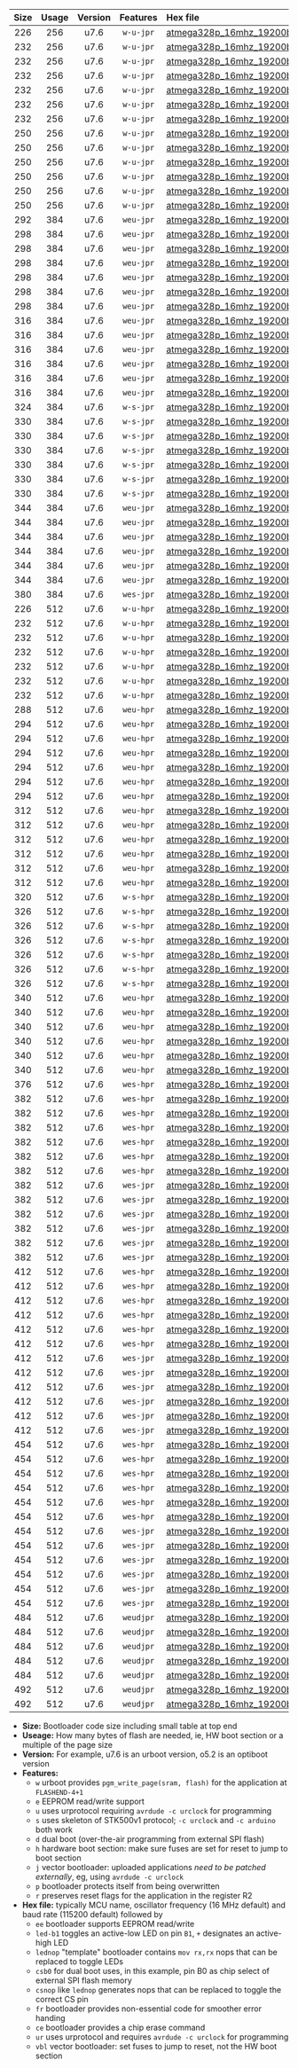|Size|Usage|Version|Features|Hex file|
|:-:|:-:|:-:|:-:|:--|
|226|256|u7.6|`w-u-jpr`|[atmega328p_16mhz_19200bps_ur_vbl.hex](https://raw.githubusercontent.com/stefanrueger/urboot/main/atmega328p_16mhz_19200bps_ur_vbl.hex)|
|232|256|u7.6|`w-u-jpr`|[atmega328p_16mhz_19200bps_led+b1_ur_vbl.hex](https://raw.githubusercontent.com/stefanrueger/urboot/main/atmega328p_16mhz_19200bps_led+b1_ur_vbl.hex)|
|232|256|u7.6|`w-u-jpr`|[atmega328p_16mhz_19200bps_led+b5_ur_vbl.hex](https://raw.githubusercontent.com/stefanrueger/urboot/main/atmega328p_16mhz_19200bps_led+b5_ur_vbl.hex)|
|232|256|u7.6|`w-u-jpr`|[atmega328p_16mhz_19200bps_led+d5_ur_vbl.hex](https://raw.githubusercontent.com/stefanrueger/urboot/main/atmega328p_16mhz_19200bps_led+d5_ur_vbl.hex)|
|232|256|u7.6|`w-u-jpr`|[atmega328p_16mhz_19200bps_led-b1_ur_vbl.hex](https://raw.githubusercontent.com/stefanrueger/urboot/main/atmega328p_16mhz_19200bps_led-b1_ur_vbl.hex)|
|232|256|u7.6|`w-u-jpr`|[atmega328p_16mhz_19200bps_led-d5_ur_vbl.hex](https://raw.githubusercontent.com/stefanrueger/urboot/main/atmega328p_16mhz_19200bps_led-d5_ur_vbl.hex)|
|232|256|u7.6|`w-u-jpr`|[atmega328p_16mhz_19200bps_lednop_ur_vbl.hex](https://raw.githubusercontent.com/stefanrueger/urboot/main/atmega328p_16mhz_19200bps_lednop_ur_vbl.hex)|
|250|256|u7.6|`w-u-jpr`|[atmega328p_16mhz_19200bps_led+b1_fr_ur_vbl.hex](https://raw.githubusercontent.com/stefanrueger/urboot/main/atmega328p_16mhz_19200bps_led+b1_fr_ur_vbl.hex)|
|250|256|u7.6|`w-u-jpr`|[atmega328p_16mhz_19200bps_led+b5_fr_ur_vbl.hex](https://raw.githubusercontent.com/stefanrueger/urboot/main/atmega328p_16mhz_19200bps_led+b5_fr_ur_vbl.hex)|
|250|256|u7.6|`w-u-jpr`|[atmega328p_16mhz_19200bps_led+d5_fr_ur_vbl.hex](https://raw.githubusercontent.com/stefanrueger/urboot/main/atmega328p_16mhz_19200bps_led+d5_fr_ur_vbl.hex)|
|250|256|u7.6|`w-u-jpr`|[atmega328p_16mhz_19200bps_led-b1_fr_ur_vbl.hex](https://raw.githubusercontent.com/stefanrueger/urboot/main/atmega328p_16mhz_19200bps_led-b1_fr_ur_vbl.hex)|
|250|256|u7.6|`w-u-jpr`|[atmega328p_16mhz_19200bps_led-d5_fr_ur_vbl.hex](https://raw.githubusercontent.com/stefanrueger/urboot/main/atmega328p_16mhz_19200bps_led-d5_fr_ur_vbl.hex)|
|250|256|u7.6|`w-u-jpr`|[atmega328p_16mhz_19200bps_lednop_fr_ur_vbl.hex](https://raw.githubusercontent.com/stefanrueger/urboot/main/atmega328p_16mhz_19200bps_lednop_fr_ur_vbl.hex)|
|292|384|u7.6|`weu-jpr`|[atmega328p_16mhz_19200bps_ee_ur_vbl.hex](https://raw.githubusercontent.com/stefanrueger/urboot/main/atmega328p_16mhz_19200bps_ee_ur_vbl.hex)|
|298|384|u7.6|`weu-jpr`|[atmega328p_16mhz_19200bps_ee_led+b1_ur_vbl.hex](https://raw.githubusercontent.com/stefanrueger/urboot/main/atmega328p_16mhz_19200bps_ee_led+b1_ur_vbl.hex)|
|298|384|u7.6|`weu-jpr`|[atmega328p_16mhz_19200bps_ee_led+b5_ur_vbl.hex](https://raw.githubusercontent.com/stefanrueger/urboot/main/atmega328p_16mhz_19200bps_ee_led+b5_ur_vbl.hex)|
|298|384|u7.6|`weu-jpr`|[atmega328p_16mhz_19200bps_ee_led+d5_ur_vbl.hex](https://raw.githubusercontent.com/stefanrueger/urboot/main/atmega328p_16mhz_19200bps_ee_led+d5_ur_vbl.hex)|
|298|384|u7.6|`weu-jpr`|[atmega328p_16mhz_19200bps_ee_led-b1_ur_vbl.hex](https://raw.githubusercontent.com/stefanrueger/urboot/main/atmega328p_16mhz_19200bps_ee_led-b1_ur_vbl.hex)|
|298|384|u7.6|`weu-jpr`|[atmega328p_16mhz_19200bps_ee_led-d5_ur_vbl.hex](https://raw.githubusercontent.com/stefanrueger/urboot/main/atmega328p_16mhz_19200bps_ee_led-d5_ur_vbl.hex)|
|298|384|u7.6|`weu-jpr`|[atmega328p_16mhz_19200bps_ee_lednop_ur_vbl.hex](https://raw.githubusercontent.com/stefanrueger/urboot/main/atmega328p_16mhz_19200bps_ee_lednop_ur_vbl.hex)|
|316|384|u7.6|`weu-jpr`|[atmega328p_16mhz_19200bps_ee_led+b1_fr_ur_vbl.hex](https://raw.githubusercontent.com/stefanrueger/urboot/main/atmega328p_16mhz_19200bps_ee_led+b1_fr_ur_vbl.hex)|
|316|384|u7.6|`weu-jpr`|[atmega328p_16mhz_19200bps_ee_led+b5_fr_ur_vbl.hex](https://raw.githubusercontent.com/stefanrueger/urboot/main/atmega328p_16mhz_19200bps_ee_led+b5_fr_ur_vbl.hex)|
|316|384|u7.6|`weu-jpr`|[atmega328p_16mhz_19200bps_ee_led+d5_fr_ur_vbl.hex](https://raw.githubusercontent.com/stefanrueger/urboot/main/atmega328p_16mhz_19200bps_ee_led+d5_fr_ur_vbl.hex)|
|316|384|u7.6|`weu-jpr`|[atmega328p_16mhz_19200bps_ee_led-b1_fr_ur_vbl.hex](https://raw.githubusercontent.com/stefanrueger/urboot/main/atmega328p_16mhz_19200bps_ee_led-b1_fr_ur_vbl.hex)|
|316|384|u7.6|`weu-jpr`|[atmega328p_16mhz_19200bps_ee_led-d5_fr_ur_vbl.hex](https://raw.githubusercontent.com/stefanrueger/urboot/main/atmega328p_16mhz_19200bps_ee_led-d5_fr_ur_vbl.hex)|
|316|384|u7.6|`weu-jpr`|[atmega328p_16mhz_19200bps_ee_lednop_fr_ur_vbl.hex](https://raw.githubusercontent.com/stefanrueger/urboot/main/atmega328p_16mhz_19200bps_ee_lednop_fr_ur_vbl.hex)|
|324|384|u7.6|`w-s-jpr`|[atmega328p_16mhz_19200bps_vbl.hex](https://raw.githubusercontent.com/stefanrueger/urboot/main/atmega328p_16mhz_19200bps_vbl.hex)|
|330|384|u7.6|`w-s-jpr`|[atmega328p_16mhz_19200bps_led+b1_vbl.hex](https://raw.githubusercontent.com/stefanrueger/urboot/main/atmega328p_16mhz_19200bps_led+b1_vbl.hex)|
|330|384|u7.6|`w-s-jpr`|[atmega328p_16mhz_19200bps_led+b5_vbl.hex](https://raw.githubusercontent.com/stefanrueger/urboot/main/atmega328p_16mhz_19200bps_led+b5_vbl.hex)|
|330|384|u7.6|`w-s-jpr`|[atmega328p_16mhz_19200bps_led+d5_vbl.hex](https://raw.githubusercontent.com/stefanrueger/urboot/main/atmega328p_16mhz_19200bps_led+d5_vbl.hex)|
|330|384|u7.6|`w-s-jpr`|[atmega328p_16mhz_19200bps_led-b1_vbl.hex](https://raw.githubusercontent.com/stefanrueger/urboot/main/atmega328p_16mhz_19200bps_led-b1_vbl.hex)|
|330|384|u7.6|`w-s-jpr`|[atmega328p_16mhz_19200bps_led-d5_vbl.hex](https://raw.githubusercontent.com/stefanrueger/urboot/main/atmega328p_16mhz_19200bps_led-d5_vbl.hex)|
|330|384|u7.6|`w-s-jpr`|[atmega328p_16mhz_19200bps_lednop_vbl.hex](https://raw.githubusercontent.com/stefanrueger/urboot/main/atmega328p_16mhz_19200bps_lednop_vbl.hex)|
|344|384|u7.6|`weu-jpr`|[atmega328p_16mhz_19200bps_ee_led+b1_fr_ce_ur_vbl.hex](https://raw.githubusercontent.com/stefanrueger/urboot/main/atmega328p_16mhz_19200bps_ee_led+b1_fr_ce_ur_vbl.hex)|
|344|384|u7.6|`weu-jpr`|[atmega328p_16mhz_19200bps_ee_led+b5_fr_ce_ur_vbl.hex](https://raw.githubusercontent.com/stefanrueger/urboot/main/atmega328p_16mhz_19200bps_ee_led+b5_fr_ce_ur_vbl.hex)|
|344|384|u7.6|`weu-jpr`|[atmega328p_16mhz_19200bps_ee_led+d5_fr_ce_ur_vbl.hex](https://raw.githubusercontent.com/stefanrueger/urboot/main/atmega328p_16mhz_19200bps_ee_led+d5_fr_ce_ur_vbl.hex)|
|344|384|u7.6|`weu-jpr`|[atmega328p_16mhz_19200bps_ee_led-b1_fr_ce_ur_vbl.hex](https://raw.githubusercontent.com/stefanrueger/urboot/main/atmega328p_16mhz_19200bps_ee_led-b1_fr_ce_ur_vbl.hex)|
|344|384|u7.6|`weu-jpr`|[atmega328p_16mhz_19200bps_ee_led-d5_fr_ce_ur_vbl.hex](https://raw.githubusercontent.com/stefanrueger/urboot/main/atmega328p_16mhz_19200bps_ee_led-d5_fr_ce_ur_vbl.hex)|
|344|384|u7.6|`weu-jpr`|[atmega328p_16mhz_19200bps_ee_lednop_fr_ce_ur_vbl.hex](https://raw.githubusercontent.com/stefanrueger/urboot/main/atmega328p_16mhz_19200bps_ee_lednop_fr_ce_ur_vbl.hex)|
|380|384|u7.6|`wes-jpr`|[atmega328p_16mhz_19200bps_ee_vbl.hex](https://raw.githubusercontent.com/stefanrueger/urboot/main/atmega328p_16mhz_19200bps_ee_vbl.hex)|
|226|512|u7.6|`w-u-hpr`|[atmega328p_16mhz_19200bps_ur.hex](https://raw.githubusercontent.com/stefanrueger/urboot/main/atmega328p_16mhz_19200bps_ur.hex)|
|232|512|u7.6|`w-u-hpr`|[atmega328p_16mhz_19200bps_led+b1_ur.hex](https://raw.githubusercontent.com/stefanrueger/urboot/main/atmega328p_16mhz_19200bps_led+b1_ur.hex)|
|232|512|u7.6|`w-u-hpr`|[atmega328p_16mhz_19200bps_led+b5_ur.hex](https://raw.githubusercontent.com/stefanrueger/urboot/main/atmega328p_16mhz_19200bps_led+b5_ur.hex)|
|232|512|u7.6|`w-u-hpr`|[atmega328p_16mhz_19200bps_led+d5_ur.hex](https://raw.githubusercontent.com/stefanrueger/urboot/main/atmega328p_16mhz_19200bps_led+d5_ur.hex)|
|232|512|u7.6|`w-u-hpr`|[atmega328p_16mhz_19200bps_led-b1_ur.hex](https://raw.githubusercontent.com/stefanrueger/urboot/main/atmega328p_16mhz_19200bps_led-b1_ur.hex)|
|232|512|u7.6|`w-u-hpr`|[atmega328p_16mhz_19200bps_led-d5_ur.hex](https://raw.githubusercontent.com/stefanrueger/urboot/main/atmega328p_16mhz_19200bps_led-d5_ur.hex)|
|232|512|u7.6|`w-u-hpr`|[atmega328p_16mhz_19200bps_lednop_ur.hex](https://raw.githubusercontent.com/stefanrueger/urboot/main/atmega328p_16mhz_19200bps_lednop_ur.hex)|
|288|512|u7.6|`weu-hpr`|[atmega328p_16mhz_19200bps_ee_ur.hex](https://raw.githubusercontent.com/stefanrueger/urboot/main/atmega328p_16mhz_19200bps_ee_ur.hex)|
|294|512|u7.6|`weu-hpr`|[atmega328p_16mhz_19200bps_ee_led+b1_ur.hex](https://raw.githubusercontent.com/stefanrueger/urboot/main/atmega328p_16mhz_19200bps_ee_led+b1_ur.hex)|
|294|512|u7.6|`weu-hpr`|[atmega328p_16mhz_19200bps_ee_led+b5_ur.hex](https://raw.githubusercontent.com/stefanrueger/urboot/main/atmega328p_16mhz_19200bps_ee_led+b5_ur.hex)|
|294|512|u7.6|`weu-hpr`|[atmega328p_16mhz_19200bps_ee_led+d5_ur.hex](https://raw.githubusercontent.com/stefanrueger/urboot/main/atmega328p_16mhz_19200bps_ee_led+d5_ur.hex)|
|294|512|u7.6|`weu-hpr`|[atmega328p_16mhz_19200bps_ee_led-b1_ur.hex](https://raw.githubusercontent.com/stefanrueger/urboot/main/atmega328p_16mhz_19200bps_ee_led-b1_ur.hex)|
|294|512|u7.6|`weu-hpr`|[atmega328p_16mhz_19200bps_ee_led-d5_ur.hex](https://raw.githubusercontent.com/stefanrueger/urboot/main/atmega328p_16mhz_19200bps_ee_led-d5_ur.hex)|
|294|512|u7.6|`weu-hpr`|[atmega328p_16mhz_19200bps_ee_lednop_ur.hex](https://raw.githubusercontent.com/stefanrueger/urboot/main/atmega328p_16mhz_19200bps_ee_lednop_ur.hex)|
|312|512|u7.6|`weu-hpr`|[atmega328p_16mhz_19200bps_ee_led+b1_fr_ur.hex](https://raw.githubusercontent.com/stefanrueger/urboot/main/atmega328p_16mhz_19200bps_ee_led+b1_fr_ur.hex)|
|312|512|u7.6|`weu-hpr`|[atmega328p_16mhz_19200bps_ee_led+b5_fr_ur.hex](https://raw.githubusercontent.com/stefanrueger/urboot/main/atmega328p_16mhz_19200bps_ee_led+b5_fr_ur.hex)|
|312|512|u7.6|`weu-hpr`|[atmega328p_16mhz_19200bps_ee_led+d5_fr_ur.hex](https://raw.githubusercontent.com/stefanrueger/urboot/main/atmega328p_16mhz_19200bps_ee_led+d5_fr_ur.hex)|
|312|512|u7.6|`weu-hpr`|[atmega328p_16mhz_19200bps_ee_led-b1_fr_ur.hex](https://raw.githubusercontent.com/stefanrueger/urboot/main/atmega328p_16mhz_19200bps_ee_led-b1_fr_ur.hex)|
|312|512|u7.6|`weu-hpr`|[atmega328p_16mhz_19200bps_ee_led-d5_fr_ur.hex](https://raw.githubusercontent.com/stefanrueger/urboot/main/atmega328p_16mhz_19200bps_ee_led-d5_fr_ur.hex)|
|312|512|u7.6|`weu-hpr`|[atmega328p_16mhz_19200bps_ee_lednop_fr_ur.hex](https://raw.githubusercontent.com/stefanrueger/urboot/main/atmega328p_16mhz_19200bps_ee_lednop_fr_ur.hex)|
|320|512|u7.6|`w-s-hpr`|[atmega328p_16mhz_19200bps.hex](https://raw.githubusercontent.com/stefanrueger/urboot/main/atmega328p_16mhz_19200bps.hex)|
|326|512|u7.6|`w-s-hpr`|[atmega328p_16mhz_19200bps_led+b1.hex](https://raw.githubusercontent.com/stefanrueger/urboot/main/atmega328p_16mhz_19200bps_led+b1.hex)|
|326|512|u7.6|`w-s-hpr`|[atmega328p_16mhz_19200bps_led+b5.hex](https://raw.githubusercontent.com/stefanrueger/urboot/main/atmega328p_16mhz_19200bps_led+b5.hex)|
|326|512|u7.6|`w-s-hpr`|[atmega328p_16mhz_19200bps_led+d5.hex](https://raw.githubusercontent.com/stefanrueger/urboot/main/atmega328p_16mhz_19200bps_led+d5.hex)|
|326|512|u7.6|`w-s-hpr`|[atmega328p_16mhz_19200bps_led-b1.hex](https://raw.githubusercontent.com/stefanrueger/urboot/main/atmega328p_16mhz_19200bps_led-b1.hex)|
|326|512|u7.6|`w-s-hpr`|[atmega328p_16mhz_19200bps_led-d5.hex](https://raw.githubusercontent.com/stefanrueger/urboot/main/atmega328p_16mhz_19200bps_led-d5.hex)|
|326|512|u7.6|`w-s-hpr`|[atmega328p_16mhz_19200bps_lednop.hex](https://raw.githubusercontent.com/stefanrueger/urboot/main/atmega328p_16mhz_19200bps_lednop.hex)|
|340|512|u7.6|`weu-hpr`|[atmega328p_16mhz_19200bps_ee_led+b1_fr_ce_ur.hex](https://raw.githubusercontent.com/stefanrueger/urboot/main/atmega328p_16mhz_19200bps_ee_led+b1_fr_ce_ur.hex)|
|340|512|u7.6|`weu-hpr`|[atmega328p_16mhz_19200bps_ee_led+b5_fr_ce_ur.hex](https://raw.githubusercontent.com/stefanrueger/urboot/main/atmega328p_16mhz_19200bps_ee_led+b5_fr_ce_ur.hex)|
|340|512|u7.6|`weu-hpr`|[atmega328p_16mhz_19200bps_ee_led+d5_fr_ce_ur.hex](https://raw.githubusercontent.com/stefanrueger/urboot/main/atmega328p_16mhz_19200bps_ee_led+d5_fr_ce_ur.hex)|
|340|512|u7.6|`weu-hpr`|[atmega328p_16mhz_19200bps_ee_led-b1_fr_ce_ur.hex](https://raw.githubusercontent.com/stefanrueger/urboot/main/atmega328p_16mhz_19200bps_ee_led-b1_fr_ce_ur.hex)|
|340|512|u7.6|`weu-hpr`|[atmega328p_16mhz_19200bps_ee_led-d5_fr_ce_ur.hex](https://raw.githubusercontent.com/stefanrueger/urboot/main/atmega328p_16mhz_19200bps_ee_led-d5_fr_ce_ur.hex)|
|340|512|u7.6|`weu-hpr`|[atmega328p_16mhz_19200bps_ee_lednop_fr_ce_ur.hex](https://raw.githubusercontent.com/stefanrueger/urboot/main/atmega328p_16mhz_19200bps_ee_lednop_fr_ce_ur.hex)|
|376|512|u7.6|`wes-hpr`|[atmega328p_16mhz_19200bps_ee.hex](https://raw.githubusercontent.com/stefanrueger/urboot/main/atmega328p_16mhz_19200bps_ee.hex)|
|382|512|u7.6|`wes-hpr`|[atmega328p_16mhz_19200bps_ee_led+b1.hex](https://raw.githubusercontent.com/stefanrueger/urboot/main/atmega328p_16mhz_19200bps_ee_led+b1.hex)|
|382|512|u7.6|`wes-hpr`|[atmega328p_16mhz_19200bps_ee_led+b5.hex](https://raw.githubusercontent.com/stefanrueger/urboot/main/atmega328p_16mhz_19200bps_ee_led+b5.hex)|
|382|512|u7.6|`wes-hpr`|[atmega328p_16mhz_19200bps_ee_led+d5.hex](https://raw.githubusercontent.com/stefanrueger/urboot/main/atmega328p_16mhz_19200bps_ee_led+d5.hex)|
|382|512|u7.6|`wes-hpr`|[atmega328p_16mhz_19200bps_ee_led-b1.hex](https://raw.githubusercontent.com/stefanrueger/urboot/main/atmega328p_16mhz_19200bps_ee_led-b1.hex)|
|382|512|u7.6|`wes-hpr`|[atmega328p_16mhz_19200bps_ee_led-d5.hex](https://raw.githubusercontent.com/stefanrueger/urboot/main/atmega328p_16mhz_19200bps_ee_led-d5.hex)|
|382|512|u7.6|`wes-hpr`|[atmega328p_16mhz_19200bps_ee_lednop.hex](https://raw.githubusercontent.com/stefanrueger/urboot/main/atmega328p_16mhz_19200bps_ee_lednop.hex)|
|382|512|u7.6|`wes-jpr`|[atmega328p_16mhz_19200bps_ee_led+b1_vbl.hex](https://raw.githubusercontent.com/stefanrueger/urboot/main/atmega328p_16mhz_19200bps_ee_led+b1_vbl.hex)|
|382|512|u7.6|`wes-jpr`|[atmega328p_16mhz_19200bps_ee_led+b5_vbl.hex](https://raw.githubusercontent.com/stefanrueger/urboot/main/atmega328p_16mhz_19200bps_ee_led+b5_vbl.hex)|
|382|512|u7.6|`wes-jpr`|[atmega328p_16mhz_19200bps_ee_led+d5_vbl.hex](https://raw.githubusercontent.com/stefanrueger/urboot/main/atmega328p_16mhz_19200bps_ee_led+d5_vbl.hex)|
|382|512|u7.6|`wes-jpr`|[atmega328p_16mhz_19200bps_ee_led-b1_vbl.hex](https://raw.githubusercontent.com/stefanrueger/urboot/main/atmega328p_16mhz_19200bps_ee_led-b1_vbl.hex)|
|382|512|u7.6|`wes-jpr`|[atmega328p_16mhz_19200bps_ee_led-d5_vbl.hex](https://raw.githubusercontent.com/stefanrueger/urboot/main/atmega328p_16mhz_19200bps_ee_led-d5_vbl.hex)|
|382|512|u7.6|`wes-jpr`|[atmega328p_16mhz_19200bps_ee_lednop_vbl.hex](https://raw.githubusercontent.com/stefanrueger/urboot/main/atmega328p_16mhz_19200bps_ee_lednop_vbl.hex)|
|412|512|u7.6|`wes-hpr`|[atmega328p_16mhz_19200bps_ee_led+b1_fr.hex](https://raw.githubusercontent.com/stefanrueger/urboot/main/atmega328p_16mhz_19200bps_ee_led+b1_fr.hex)|
|412|512|u7.6|`wes-hpr`|[atmega328p_16mhz_19200bps_ee_led+b5_fr.hex](https://raw.githubusercontent.com/stefanrueger/urboot/main/atmega328p_16mhz_19200bps_ee_led+b5_fr.hex)|
|412|512|u7.6|`wes-hpr`|[atmega328p_16mhz_19200bps_ee_led+d5_fr.hex](https://raw.githubusercontent.com/stefanrueger/urboot/main/atmega328p_16mhz_19200bps_ee_led+d5_fr.hex)|
|412|512|u7.6|`wes-hpr`|[atmega328p_16mhz_19200bps_ee_led-b1_fr.hex](https://raw.githubusercontent.com/stefanrueger/urboot/main/atmega328p_16mhz_19200bps_ee_led-b1_fr.hex)|
|412|512|u7.6|`wes-hpr`|[atmega328p_16mhz_19200bps_ee_led-d5_fr.hex](https://raw.githubusercontent.com/stefanrueger/urboot/main/atmega328p_16mhz_19200bps_ee_led-d5_fr.hex)|
|412|512|u7.6|`wes-hpr`|[atmega328p_16mhz_19200bps_ee_lednop_fr.hex](https://raw.githubusercontent.com/stefanrueger/urboot/main/atmega328p_16mhz_19200bps_ee_lednop_fr.hex)|
|412|512|u7.6|`wes-jpr`|[atmega328p_16mhz_19200bps_ee_led+b1_fr_vbl.hex](https://raw.githubusercontent.com/stefanrueger/urboot/main/atmega328p_16mhz_19200bps_ee_led+b1_fr_vbl.hex)|
|412|512|u7.6|`wes-jpr`|[atmega328p_16mhz_19200bps_ee_led+b5_fr_vbl.hex](https://raw.githubusercontent.com/stefanrueger/urboot/main/atmega328p_16mhz_19200bps_ee_led+b5_fr_vbl.hex)|
|412|512|u7.6|`wes-jpr`|[atmega328p_16mhz_19200bps_ee_led+d5_fr_vbl.hex](https://raw.githubusercontent.com/stefanrueger/urboot/main/atmega328p_16mhz_19200bps_ee_led+d5_fr_vbl.hex)|
|412|512|u7.6|`wes-jpr`|[atmega328p_16mhz_19200bps_ee_led-b1_fr_vbl.hex](https://raw.githubusercontent.com/stefanrueger/urboot/main/atmega328p_16mhz_19200bps_ee_led-b1_fr_vbl.hex)|
|412|512|u7.6|`wes-jpr`|[atmega328p_16mhz_19200bps_ee_led-d5_fr_vbl.hex](https://raw.githubusercontent.com/stefanrueger/urboot/main/atmega328p_16mhz_19200bps_ee_led-d5_fr_vbl.hex)|
|412|512|u7.6|`wes-jpr`|[atmega328p_16mhz_19200bps_ee_lednop_fr_vbl.hex](https://raw.githubusercontent.com/stefanrueger/urboot/main/atmega328p_16mhz_19200bps_ee_lednop_fr_vbl.hex)|
|454|512|u7.6|`wes-hpr`|[atmega328p_16mhz_19200bps_ee_led+b1_fr_ce.hex](https://raw.githubusercontent.com/stefanrueger/urboot/main/atmega328p_16mhz_19200bps_ee_led+b1_fr_ce.hex)|
|454|512|u7.6|`wes-hpr`|[atmega328p_16mhz_19200bps_ee_led+b5_fr_ce.hex](https://raw.githubusercontent.com/stefanrueger/urboot/main/atmega328p_16mhz_19200bps_ee_led+b5_fr_ce.hex)|
|454|512|u7.6|`wes-hpr`|[atmega328p_16mhz_19200bps_ee_led+d5_fr_ce.hex](https://raw.githubusercontent.com/stefanrueger/urboot/main/atmega328p_16mhz_19200bps_ee_led+d5_fr_ce.hex)|
|454|512|u7.6|`wes-hpr`|[atmega328p_16mhz_19200bps_ee_led-b1_fr_ce.hex](https://raw.githubusercontent.com/stefanrueger/urboot/main/atmega328p_16mhz_19200bps_ee_led-b1_fr_ce.hex)|
|454|512|u7.6|`wes-hpr`|[atmega328p_16mhz_19200bps_ee_led-d5_fr_ce.hex](https://raw.githubusercontent.com/stefanrueger/urboot/main/atmega328p_16mhz_19200bps_ee_led-d5_fr_ce.hex)|
|454|512|u7.6|`wes-hpr`|[atmega328p_16mhz_19200bps_ee_lednop_fr_ce.hex](https://raw.githubusercontent.com/stefanrueger/urboot/main/atmega328p_16mhz_19200bps_ee_lednop_fr_ce.hex)|
|454|512|u7.6|`wes-jpr`|[atmega328p_16mhz_19200bps_ee_led+b1_fr_ce_vbl.hex](https://raw.githubusercontent.com/stefanrueger/urboot/main/atmega328p_16mhz_19200bps_ee_led+b1_fr_ce_vbl.hex)|
|454|512|u7.6|`wes-jpr`|[atmega328p_16mhz_19200bps_ee_led+b5_fr_ce_vbl.hex](https://raw.githubusercontent.com/stefanrueger/urboot/main/atmega328p_16mhz_19200bps_ee_led+b5_fr_ce_vbl.hex)|
|454|512|u7.6|`wes-jpr`|[atmega328p_16mhz_19200bps_ee_led+d5_fr_ce_vbl.hex](https://raw.githubusercontent.com/stefanrueger/urboot/main/atmega328p_16mhz_19200bps_ee_led+d5_fr_ce_vbl.hex)|
|454|512|u7.6|`wes-jpr`|[atmega328p_16mhz_19200bps_ee_led-b1_fr_ce_vbl.hex](https://raw.githubusercontent.com/stefanrueger/urboot/main/atmega328p_16mhz_19200bps_ee_led-b1_fr_ce_vbl.hex)|
|454|512|u7.6|`wes-jpr`|[atmega328p_16mhz_19200bps_ee_led-d5_fr_ce_vbl.hex](https://raw.githubusercontent.com/stefanrueger/urboot/main/atmega328p_16mhz_19200bps_ee_led-d5_fr_ce_vbl.hex)|
|454|512|u7.6|`wes-jpr`|[atmega328p_16mhz_19200bps_ee_lednop_fr_ce_vbl.hex](https://raw.githubusercontent.com/stefanrueger/urboot/main/atmega328p_16mhz_19200bps_ee_lednop_fr_ce_vbl.hex)|
|484|512|u7.6|`weudjpr`|[atmega328p_16mhz_19200bps_ee_led+b1_csb0_fr_ce_ur_vbl.hex](https://raw.githubusercontent.com/stefanrueger/urboot/main/atmega328p_16mhz_19200bps_ee_led+b1_csb0_fr_ce_ur_vbl.hex)|
|484|512|u7.6|`weudjpr`|[atmega328p_16mhz_19200bps_ee_led+b5_csb0_fr_ce_ur_vbl.hex](https://raw.githubusercontent.com/stefanrueger/urboot/main/atmega328p_16mhz_19200bps_ee_led+b5_csb0_fr_ce_ur_vbl.hex)|
|484|512|u7.6|`weudjpr`|[atmega328p_16mhz_19200bps_ee_led+d5_csb0_fr_ce_ur_vbl.hex](https://raw.githubusercontent.com/stefanrueger/urboot/main/atmega328p_16mhz_19200bps_ee_led+d5_csb0_fr_ce_ur_vbl.hex)|
|484|512|u7.6|`weudjpr`|[atmega328p_16mhz_19200bps_ee_led-b1_csb0_fr_ce_ur_vbl.hex](https://raw.githubusercontent.com/stefanrueger/urboot/main/atmega328p_16mhz_19200bps_ee_led-b1_csb0_fr_ce_ur_vbl.hex)|
|484|512|u7.6|`weudjpr`|[atmega328p_16mhz_19200bps_ee_led-d5_csb0_fr_ce_ur_vbl.hex](https://raw.githubusercontent.com/stefanrueger/urboot/main/atmega328p_16mhz_19200bps_ee_led-d5_csb0_fr_ce_ur_vbl.hex)|
|492|512|u7.6|`weudjpr`|[atmega328p_16mhz_19200bps_ee_led+b1_csd5_fr_ce_ur_vbl.hex](https://raw.githubusercontent.com/stefanrueger/urboot/main/atmega328p_16mhz_19200bps_ee_led+b1_csd5_fr_ce_ur_vbl.hex)|
|492|512|u7.6|`weudjpr`|[atmega328p_16mhz_19200bps_ee_lednop_csnop_fr_ce_ur_vbl.hex](https://raw.githubusercontent.com/stefanrueger/urboot/main/atmega328p_16mhz_19200bps_ee_lednop_csnop_fr_ce_ur_vbl.hex)|

- **Size:** Bootloader code size including small table at top end
- **Useage:** How many bytes of flash are needed, ie, HW boot section or a multiple of the page size
- **Version:** For example, u7.6 is an urboot version, o5.2 is an optiboot version
- **Features:**
  + `w` urboot provides `pgm_write_page(sram, flash)` for the application at `FLASHEND-4+1`
  + `e` EEPROM read/write support
  + `u` uses urprotocol requiring `avrdude -c urclock` for programming
  + `s` uses skeleton of STK500v1 protocol; `-c urclock` and `-c arduino` both work
  + `d` dual boot (over-the-air programming from external SPI flash)
  + `h` hardware boot section: make sure fuses are set for reset to jump to boot section
  + `j` vector bootloader: uploaded applications *need to be patched externally*, eg, using `avrdude -c urclock`
  + `p` bootloader protects itself from being overwritten
  + `r` preserves reset flags for the application in the register R2
- **Hex file:** typically MCU name, oscillator frequency (16 MHz default) and baud rate (115200 default) followed by
  + `ee` bootloader supports EEPROM read/write
  + `led-b1` toggles an active-low LED on pin `B1`, `+` designates an active-high LED
  + `lednop` "template" bootloader contains `mov rx,rx` nops that can be replaced to toggle LEDs
  + `csb0` for dual boot uses, in this example, pin B0 as chip select of external SPI flash memory
  + `csnop` like `lednop` generates nops that can be replaced to toggle the correct CS pin
  + `fr` bootloader provides non-essential code for smoother error handing
  + `ce` bootloader provides a chip erase command
  + `ur` uses urprotocol and requires `avrdude -c urclock` for programming
  + `vbl` vector bootloader: set fuses to jump to reset, not the HW boot section
